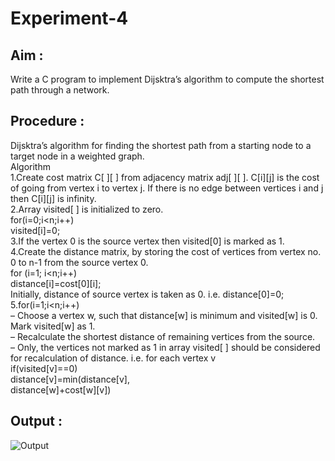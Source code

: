 # Experiment-4
## Aim :
Write a C program to implement Dijsktra’s algorithm to compute the shortest path through a network.

## Procedure :
Dijsktra’s algorithm for finding the shortest path from a starting node to a target node in a weighted graph.  
Algorithm  
1.Create cost matrix C[ ][ ] from adjacency matrix adj[ ][ ]. C[i][j] is the cost of going from vertex i to vertex j. If there is no edge between vertices i and j then C[i][j] is infinity.  
2.Array visited[ ] is initialized to zero.  
for(i=0;i<n;i++)  
visited[i]=0;  
3.If the vertex 0 is the source vertex then visited[0] is marked as 1.  
4.Create the distance matrix, by storing the cost of vertices from vertex no. 0 to n-1 from the source vertex 0.  
for (i=1; i<n;i++)  
distance[i]=cost[0][i];  
Initially, distance of source vertex is taken as 0. i.e. distance[0]=0;  
5.for(i=1;i<n;i++)  
– Choose a vertex w, such that distance[w] is minimum and visited[w] is 0. Mark visited[w] as 1.  
– Recalculate the shortest distance of remaining vertices from the source.  
– Only, the vertices not marked as 1 in array visited[ ] should be considered for recalculation of distance. i.e. for each vertex v  
if(visited[v]==0)  
distance[v]=min(distance[v],  
distance[w]+cost[w][v])  
  
## Output :
![Output](Dijkstra.png)
